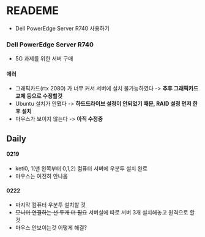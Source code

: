 # READEME

- Dell PowerEdge Server R740 사용하기



### Dell PowerEdge Server R740 

- 5G 과제를 위한 서버 구매



#### 에러

- 그래픽카드(rtx 2080) 가 너무 커서 서버에 설치 불가능하였다 -> **추후 그래픽카드 교체 등으로 수정할것**
- Ubuntu 설치가 안됐다 -> **하드드라이브 설정이 안되었기 때문, RAID 설정 먼저 한 후 설치**
- 마우스가 보이지 않는다 -> **아직 수정중**







## Daily

#### 0219

- keti0, 1(맨 왼쪽부터 0,1,2) 컴퓨터 서버에 우분투 설치 완료
- 마우스는 여전히 안나옴 



#### 0222

- 마지막 컴퓨터 우분투 설치할 것
- ~~모니터 연결하는 선 두개 더 필요~~ 서버실에 따로 서버 3개 설치해놓고 원격으로 할것
- 마우스 안보이는것 어떻게 해결?